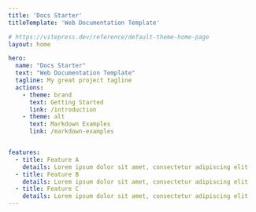 ```yaml
---
title: 'Docs Starter'
titleTemplate: 'Web Documentation Template'

# https://vitepress.dev/reference/default-theme-home-page
layout: home

hero:
  name: "Docs Starter"
  text: "Web Documentation Template"
  tagline: My great project tagline
  actions:
    - theme: brand
      text: Getting Started
      link: /introduction
    - theme: alt
      text: Markdown Examples
      link: /markdown-examples


features:
  - title: Feature A
    details: Lorem ipsum dolor sit amet, consectetur adipiscing elit
  - title: Feature B
    details: Lorem ipsum dolor sit amet, consectetur adipiscing elit
  - title: Feature C
    details: Lorem ipsum dolor sit amet, consectetur adipiscing elit
---
```


